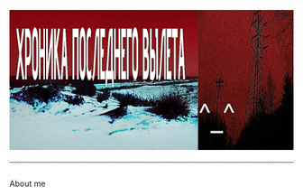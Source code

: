  ![Model](https://github.com/KOMMERCHESKYY/kommercheskyy/blob/main/1000300959222222.png)


  ﹋﹋﹋﹋﹋﹋﹋﹋﹋﹋﹋﹋﹋﹋﹋﹋﹋﹋﹋﹋﹋﹋﹋﹋﹋﹋﹋﹋﹋﹋﹋﹋﹋﹋﹋﹋

About me

